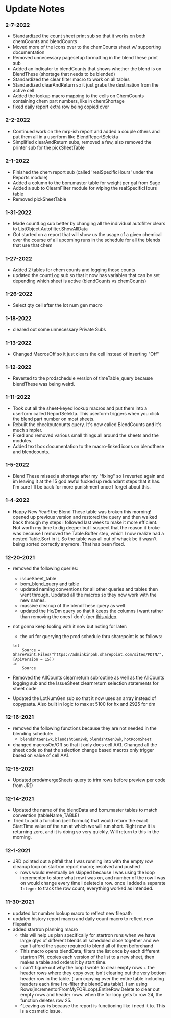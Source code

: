 # Update Notes

### 2-7-2022
 - Standardized the count sheet print sub so that it works on both chemCounts and blendCounts
 - Moved more of the icons over to the chemCounts sheet w/ supporting documentation
 - Removed unnecessary pagesetup formatting in the blendThese print sub
 - Added an indicator to blendCounts that shows whether the blend is on BlendThese (shortage that needs to be blended)
 - Standardized the clear filter macro to work on all tables
 - Standardized clearAndReturn so it just grabs the destination from the active cell
 - Added the lookup macro mapping to the cells on ChemCounts containing chem part numbers, like in chemShortage
 - fixed daily report extra row being copied over

### 2-2-2022
 - Continued work on the mrp-ish report and added a couple others and put them all in a userform like BlendReportSelekta
 - Simplified clearAndReturn subs, removed a few, also removed the printer sub for the pickSheetTable

### 2-1-2022 
 - Finished the chem report sub (called 'realSpecificHours' under the Reports module)
 - Added a column to the bom.master table for weight per gal from Sage
 - Added a sub to ClearnFilter module for wiping the realSpecificHours table
 - Removed pickSheetTable

### 1-31-2022
 - Made countLog sub better by changing all the individual autofilter clears to ListObject.Autofilter.ShowAllData
 - Got started on a report that will show us the usage of a given chemical over the course of all upcoming runs in the schedule for all the blends that use that chem

### 1-27-2022
 - Added 2 tables for chem counts and logging those counts
 - updated the countLog sub so that it now has variables that can be set depending which sheet is active (blendCounts vs chemCounts)

### 1-26-2022
 - Select qty cell after the lot num gen macro 

### 1-18-2022
 - cleared out some unnecessary Private Subs

### 1-13-2022
 - Changed MacrosOff so it just clears the cell instead of inserting "Off"

### 1-12-2022
 - Reverted to the prodschedule version of timeTable_query because blendThese was being weird.

### 1-11-2022
 - Took out all the sheet-keyed lookup macros and put them into a userform called ReportSelekta. This userform triggers when you click the blend part number on most sheets. 
 - Rebuilt the checkoutcounts query. It's now called BlendCounts and it's much simpler.
 - Fixed and removed various small things all around the sheets and the modules.  
 - Added text box documentation to the macro-linked icons on blendthese and blendcounts.  

### 1-5-2022
 - Blend These missed a shortage after my "fixing" so I reverted again and im leaving it at the 15 god awful fucked up redundant steps that it has. I'm sure I'll be back for more punishment once I forget about this. 

### 1-4-2022 
 - Happy New Year! the Blend These table was broken this morning! opened up previous version and restored the query and then walked back through my steps i followed last week to make it more efficient. Not worth my time to dig deeper but I suspect that the reason it broke was because I removed the Table.Buffer step, which I now realize had a nested Table.Sort in it. So the table was all out of whack bc it wasn't being sorted correctly anymore. That has been fixed.  

### 12-20-2021
 - removed the following queries:
	 - issueSheet_table
	 - bom_blend_query and table
	 - updated naming conventions for all other queries and tables then went through. Updated all the macros so they now work with the new names. 
	 - massive cleanup of the blendThese query as well
	 - updated the Hx/Dm query so that it keeps the columns i want rather than removing the ones I don't (per <a href="https://www.youtube.com/watch?v=1wdNNgSAZ7k">this video</a>.
 - not gonna keep fooling with it now but noting for later:
	 - the url for querying the prod schedule thru sharepoint is as follows:
	```
	let
		Source = SharePoint.Files("https://adminkinpak.sharepoint.com/sites/PDTN/", [ApiVersion = 15])
	in
		Source
	```

 - Removed the AllCounts clearnreturn subroutine as well as the AllCounts logging sub and the IssueSheet clearnreturn selection statements for sheet code
 - Updated the LotNumGen sub so that it now uses an array instead of copypasta. Also built in logic to max at 5100 for hx and 2925 for dm

### 12-16-2021
 - removed the following functions because they are not needed in the blending schedule:
	 - `blendshtGen1wk`, `blendshtGen2wk`, `blendshtGen3wk`, `hotRoomSheet`
 - changed macrosOn/Off so that it only does cell AA1. Changed all the sheet code so that the selection change based macros only trigger based on value of cell AA1.

### 12-15-2021
 - Updated prod#mergeSheets query to trim rows before preview per code from JRD

### 12-14-2021 
 - Updated the name of the blendData and bom.master tables to match convention (tableName_TABLE)
 - Tried to add a function (cell formula) that would return the exact StartTime value of the run at which we will run short. Right now it is returning zero, and it is doing so very quickly.  Will return to this in the morning.   

### 12-1-2021
 - JRD pointed out a pitfall that I was running into with the empty row cleanup loop on startron report macro; resolved and pushed
     - rows would eventually be skipped because I was using the loop incrementor to store what row i was on, and number of the row I was on would change every time i deleted a row. once I added a separate `Integer` to track the row count, everything worked as intended. 

### 11-30-2021
 - updated lot number lookup macro to reflect new filepath
 - updated history report macro and daily count macro to reflect new filepaths
 - added startron planning macro
     - this will help us plan specifically for startron runs when we have large qtys of different blends all scheduled close together and we can't afford the space required to blend all of them beforehand 
   	 - This macro opens blendData, filters the list once by each different startron PN, copies each version of the list to a new sheet, then makes a table and orders it by start time.
   	 - I can't figure out why the loop I wrote to clear empty rows + the header rows where they copy over, isn't clearing out the very bottom header row in the table. (i am copying over the entire table including headers each time I re-filter the blendData table). I am using Rows(incrementorFromMyFORLoop).EntireRow.Delete to clear out empty rows and header rows. when the for loop gets to row 24, the function deletes row 25.
   	 - ^Leaving as-is because the report is functioning like i need it to. This is a cosmetic issue.

